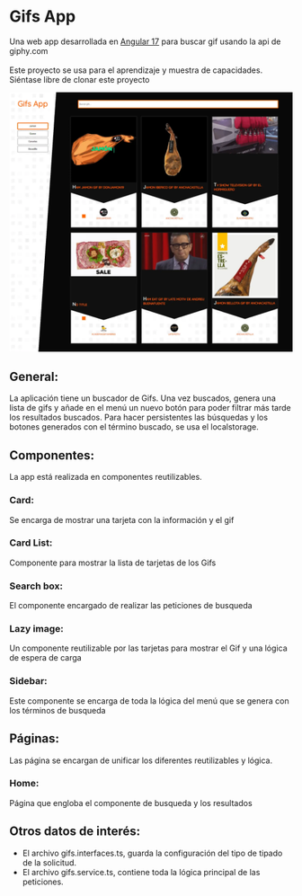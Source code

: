 # Gifs App

Una web app desarrollada en [Angular 17](https://angular.dev/) para buscar gif usando la api de giphy.com
<br><br>
Este proyecto se usa para el aprendizaje y muestra de capacidades. Siéntase libre de clonar este proyecto

<img src="/src/assets/Gifs-app.webp" alt="Captura de imagen Gifs App"/>

## General:
La aplicación tiene un buscador de Gifs. Una vez buscados, genera una lista de gifs y añade en el menú un nuevo botón para poder filtrar más tarde los resultados buscados. Para hacer persistentes las búsquedas y los botones generados con el término buscado, se usa el localstorage.

## Componentes:
La app está realizada en componentes reutilizables.
### Card:
Se encarga de mostrar una tarjeta con la información y el gif
### Card List:
Componente para mostrar la lista de tarjetas de los Gifs
### Search box: 
El componente encargado de realizar las peticiones de busqueda
### Lazy image:
Un componente reutilizable por las tarjetas para mostrar el Gif y una lógica de espera de carga
### Sidebar:
Este componente se encarga de toda la lógica del menú que se genera con los términos de busqueda

## Páginas:
Las página se encargan de unificar los diferentes reutilizables y lógica.
### Home:
Página que engloba el componente de busqueda y los resultados

## Otros datos de interés:

- El archivo gifs.interfaces.ts, guarda la configuración del tipo de tipado de la solicitud.
- El archivo gifs.service.ts, contiene toda la lógica principal de las peticiones.
